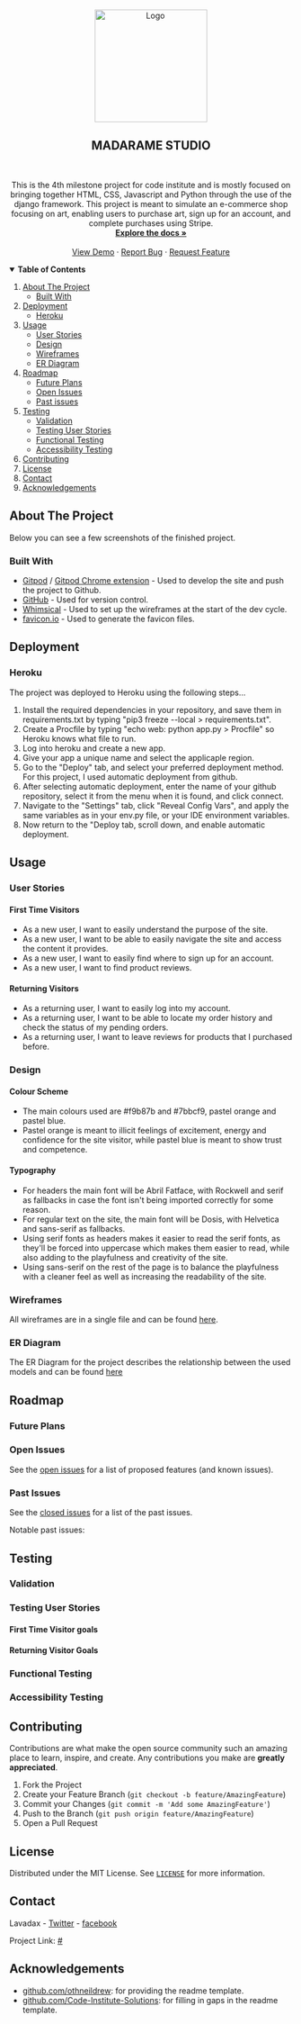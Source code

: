 <!-- PROJECT LOGO -->
<br />
<!-- TODO update href and src to Heroku & Logo link -->
<p align="center">
    <a href="#">
        <img src="#" alt="Logo" width="200" height="200">
    </a>
</p>

<!-- TODO add links -->
<p align="center">
    <h2 align="center">MADARAME STUDIO</h2>
    <br />
    <p align="center">
        This is the 4th milestone project for code institute and is mostly focused on bringing together HTML, CSS, Javascript and Python through the use of the django framework.  
        This project is meant to simulate an e-commerce shop focusing on art, enabling users to purchase art, sign up for an account, and complete purchases using Stripe.
        <br />
        <a href="#"><strong>Explore the docs »</strong></a>
        <br />
        <br />
        <a href="#">View Demo</a>
        ·
        <a href="https://github.com/lavadax/Madarame-Studio/issues">Report Bug</a>
        ·
        <a href="https://github.com/lavadax/Madarame-Studio/issues">Request Feature</a>
    </p>
</p>


<!-- TABLE OF CONTENTS -->
<details open="open">
    <summary><strong>Table of Contents</strong></summary>
    <ol>
        <li>
            <a href="#about-the-project">About The Project</a>
            <ul>
                <li><a href="#built-with">Built With</a></li>
            </ul>
        </li>
        <li>
            <a href="#deployment">Deployment</a>
            <ul>
                <li><a href="#heroku">Heroku</a></li>
            </ul>
        </li>
        <li>
            <a href="#usage">Usage</a>
            <ul>
                <li><a href="#user-stories">User Stories</a></li>
                <li><a href="#design">Design</a></li>
                <li><a href="#wireframes">Wireframes</a></li>
                <li><a href="#er-diagram">ER Diagram</a></li>
            </ul>
        </li>
        <li>
            <a href="#roadmap">Roadmap</a>
            <ul>
                <li><a href="#future-plans">Future Plans</a></li>
                <li><a href="#open-issues">Open Issues</a></li>
                <li><a href="#past-issues">Past issues</a></li>
            </ul>
        </li>
        <li>
            <a href="#testing">Testing</a>
            <ul>
                <li><a href="#validation">Validation</a></li>
                <li><a href="#testing-user-stories">Testing User Stories</a></li>
                <li><a href="#functional-testing">Functional Testing</a></li>
                <li><a href="#accessibility-testing">Accessibility Testing</a></li>
            </ul>
        </li>
        <li><a href="#contributing">Contributing</a></li>
        <li><a href="#license">License</a></li>
        <li><a href="#contact">Contact</a></li>
        <li><a href="#acknowledgements">Acknowledgements</a></li>
    </ol>
</details>


<!-- ABOUT THE PROJECT-->
## About The Project  

Below you can see a few screenshots of the finished project.  
  
<!-- TODO Add screenshots of the live site -->

### Built With

<!-- TODO Add/remove software/pages used -->
* [Gitpod](https://www.gitpod.io/) / [Gitpod Chrome extension](https://chrome.google.com/webstore/detail/gitpod-dev-environments-i/dodmmooeoklaejobgleioelladacbeki) - Used to develop the site and push the project to Github.
* [GitHub](https://github.com) - Used for version control.
* [Whimsical](https://whimsical.com/) - Used to set up the wireframes at the start of the dev cycle. 
* [favicon.io](https://favicon.io/favicon-converter/) - Used to generate the favicon files.  


<!-- DEPLOYMENT -->
## Deployment

### Heroku

The project was deployed to Heroku using the following steps...

1. Install the required dependencies in your repository, and save them in requirements.txt by typing "pip3 freeze --local > requirements.txt".
2. Create a Procfile by typing "echo web: python app.py > Procfile" so Heroku knows what file to run.
3. Log into heroku and create a new app.
4. Give your app a unique name and select the applicaple region.
5. Go to the "Deploy" tab, and select your preferred deployment method. For this project, I used automatic deployment from github.
6. After selecting automatic deployment, enter the name of your github repository, select it from the menu when it is found, and click connect.
7. Navigate to the "Settings" tab, click "Reveal Config Vars", and apply the same variables as in your env.py file, or your IDE environment variables.
8. Now return to the "Deploy tab, scroll down, and enable automatic deployment.


<!-- USAGE EXAMPLES -->
## Usage

### User Stories

#### First Time Visitors

* As a new user, I want to easily understand the purpose of the site.
* As a new user, I want to be able to easily navigate the site and access the content it provides.
* As a new user, I want to easily find where to sign up for an account.
* As a new user, I want to find product reviews.

#### Returning Visitors

* As a returning user, I want to easily log into my account.
* As a returning user, I want to be able to locate my order history and check the status of my pending orders.
* As a returning user, I want to leave reviews for products that I purchased before.

### Design

#### Colour Scheme

* The main colours used are #f9b87b and #7bbcf9, pastel orange and pastel blue.  
* Pastel orange is meant to illicit feelings of excitement, energy and confidence for the site visitor, while pastel blue is meant to show trust and competence.

#### Typography

* For headers the main font will be Abril Fatface, with Rockwell and serif as fallbacks in case the font isn't being imported correctly for some reason.  
* For regular text on the site, the main font will be Dosis, with Helvetica and sans-serif as fallbacks.  
* Using serif fonts as headers makes it easier to read the serif fonts, as they'll be forced into uppercase which makes them easier to read, while also adding to the playfulness and creativity of the site.  
* Using sans-serif on the rest of the page is to balance the playfulness with a cleaner feel as well as increasing the readability of the site.

### Wireframes

All wireframes are in a single file and can be found [here](https://github.com/lavadax/Madarame-Studio/blob/master/documentation/wireframes/wireframes.pdf).

### ER Diagram

The ER Diagram for the project describes the relationship between the used models and can be found [here](https://github.com/lavadax/Madarame-Studio/blob/master/documentation/er-diagrams/er-diagram.pdf)


<!-- ROADMAP -->
## Roadmap

<!-- TODO Add roadmap -->

### Future Plans

<!-- TODO Add plans -->

### Open Issues
<!-- TODO Add link -->
See the [open issues](https://github.com/lavadax/Madarame-Studio/issues) for a list of proposed features (and known issues).

### Past Issues
<!-- TODO Add link -->
See the [closed issues](https://github.com/lavadax/Madarame-Studio/issues?q=is%3Aissue+is%3Aclosed) for a list of the past issues.

Notable past issues:  
<!-- TODO Add major bugs encountered during dev process -->


<!-- TESTING -->
## Testing

### Validation
<!-- TODO Add code validation -->


### Testing User Stories
<!-- TODO Add user stories testing -->
#### First Time Visitor goals  
  

#### Returning Visitor Goals


### Functional Testing
<!-- TODO Add functional testing -->

### Accessibility Testing
<!-- TODO Add accessibility testing -->


<!-- CONTRIBUTING -->
## Contributing

Contributions are what make the open source community such an amazing place to learn, inspire, and create. Any contributions you make are **greatly appreciated**.

1. Fork the Project
2. Create your Feature Branch (`git checkout -b feature/AmazingFeature`)
3. Commit your Changes (`git commit -m 'Add some AmazingFeature'`)
4. Push to the Branch (`git push origin feature/AmazingFeature`)
5. Open a Pull Request


<!-- LICENSE -->
## License
<!-- TODO Add link -->
Distributed under the MIT License. See [`LICENSE`](https://github.com/lavadax/Madarame-Studio/blob/master/LICENSE.txt) for more information.


<!-- CONTACT -->
## Contact

Lavadax - [Twitter](https://twitter.com/LavadaxTwitch) - [facebook](https://www.facebook.com/kevin.schepers.5)
<!-- TODO Add link -->
Project Link: [#](#)


<!-- ACKNOWLEDGEMENTS -->
## Acknowledgements
<!-- TODO Add acknowledgements -->
* [github.com/othneildrew](https://github.com/othneildrew/Best-README-Template): for providing the readme template.
* [github.com/Code-Institute-Solutions](https://github.com/Code-Institute-Solutions/SampleREADME): for filling in gaps in the readme template.
